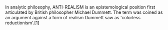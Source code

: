 In analytic philosophy, ANTI-REALISM is an epistemological position first articulated by British philosopher Michael Dummett. The term was coined as an argument against a form of realism Dummett saw as 'colorless reductionism'.[1]
